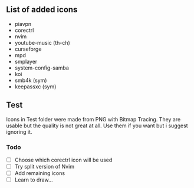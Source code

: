 ## List of added icons

- piavpn
- corectrl
- nvim
- youtube-music (th-ch)
- curseforge
- mpd
- smplayer
- system-config-samba
- koi
- smb4k (sym)
- keepassxc (sym)

## Test

Icons in Test folder were made from PNG with Bitmap Tracing. They are usable but the quality is not great at all. Use them if you want but i suggest ignoring it.  

### Todo

- [ ] Choose which corectrl icon will be used
- [ ] Try split version of Nvim
- [ ] Add remaining icons
- [ ] Learn to draw...

